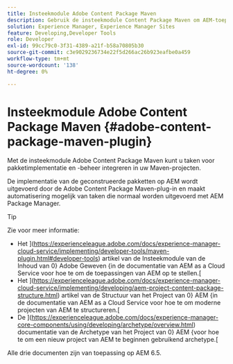 ```yaml
---
title: Insteekmodule Adobe Content Package Maven
description: Gebruik de insteekmodule Content Package Maven om AEM-toepassingen te implementeren
solution: Experience Manager, Experience Manager Sites
feature: Developing,Developer Tools
role: Developer
exl-id: 99cc79c0-3f31-4389-a21f-b58a70805b30
source-git-commit: c3e9029236734e22f5d266ac26b923eafbe0a459
workflow-type: tm+mt
source-wordcount: '138'
ht-degree: 0%

---
```


# Insteekmodule Adobe Content Package Maven {#adobe-content-package-maven-plugin}

Met de insteekmodule Adobe Content Package Maven kunt u taken voor pakketimplementatie en -beheer integreren in uw Maven-projecten.

De implementatie van de geconstrueerde pakketten op AEM wordt uitgevoerd door de Adobe Content Package Maven-plug-in en maakt automatisering mogelijk van taken die normaal worden uitgevoerd met AEM Package Manager.

>[!TIP]
>
>Zie voor meer informatie:
>
>* Het ](https://experienceleague.adobe.com/docs/experience-manager-cloud-service/implementing/developer-tools/maven-plugin.html#developer-tools) artikel van de Insteekmodule van de Inhoud van 0} Adobe Geweven {in de documentatie van AEM as a Cloud Service voor hoe te om de toepassingen van AEM op te stellen.[
>* Het ](https://experienceleague.adobe.com/docs/experience-manager-cloud-service/implementing/developing/aem-project-content-package-structure.html) artikel van de Structuur van het Project van 0} AEM {in de documentatie van AEM as a Cloud Service voor hoe te om moderne projecten van AEM te structureren.[
>* De ](https://experienceleague.adobe.com/docs/experience-manager-core-components/using/developing/archetype/overview.html) documentatie van de Archetype van het Project van 0} AEM {voor hoe te om een nieuw project van AEM te beginnen gebruikend archetype.[
>
>Alle drie documenten zijn van toepassing op AEM 6.5.
